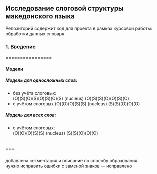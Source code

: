 ## Исследование слоговой структуры македонского языка 

Репозиторий содержит код для проекта в рамках курсовой работы: обработки данных словаря.



### 1. Введение

================ 

#### Модели 
##### Модель для односложных слов: 
* без учёта слоговых:  
  (O)(S)(O)(S)(O)(S)(O)(S) (nucleus) (O)(S)(S)(O)(O)(S)(O)
* с учётом слоговых 
  (O)(O)(O)(S)(S) (nucleus) (S)(S)(O)(O)(O)

##### Модель для всех слов: 
* с учётом слоговых:  
  (O)(O)(O)(S)(S) (nucleus) (S)(S)(O)(O)(O)

## --- 
добавлена сегментация и описание по способу образования.  
нужно исправить ошибки с заменой знаков — исправлено 
